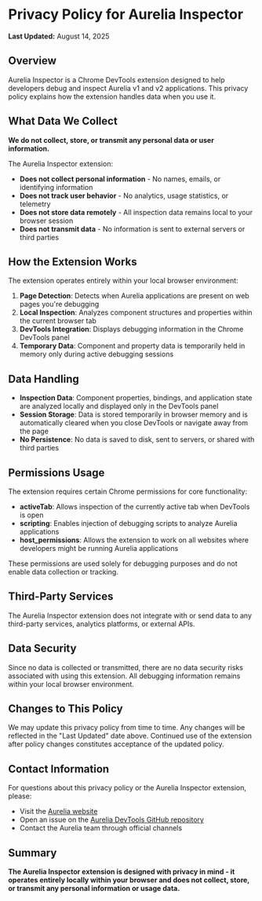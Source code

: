 # Privacy Policy for Aurelia Inspector

**Last Updated:** August 14, 2025

## Overview

Aurelia Inspector is a Chrome DevTools extension designed to help developers debug and inspect Aurelia v1 and v2 applications. This privacy policy explains how the extension handles data when you use it.

## What Data We Collect

**We do not collect, store, or transmit any personal data or user information.**

The Aurelia Inspector extension:
- **Does not collect personal information** - No names, emails, or identifying information
- **Does not track user behavior** - No analytics, usage statistics, or telemetry
- **Does not store data remotely** - All inspection data remains local to your browser session
- **Does not transmit data** - No information is sent to external servers or third parties

## How the Extension Works

The extension operates entirely within your local browser environment:

1. **Page Detection**: Detects when Aurelia applications are present on web pages you're debugging
2. **Local Inspection**: Analyzes component structures and properties within the current browser tab
3. **DevTools Integration**: Displays debugging information in the Chrome DevTools panel
4. **Temporary Data**: Component and property data is temporarily held in memory only during active debugging sessions

## Data Handling

- **Inspection Data**: Component properties, bindings, and application state are analyzed locally and displayed only in the DevTools panel
- **Session Storage**: Data is stored temporarily in browser memory and is automatically cleared when you close DevTools or navigate away from the page
- **No Persistence**: No data is saved to disk, sent to servers, or shared with third parties

## Permissions Usage

The extension requires certain Chrome permissions for core functionality:

- **activeTab**: Allows inspection of the currently active tab when DevTools is open
- **scripting**: Enables injection of debugging scripts to analyze Aurelia applications
- **host_permissions**: Allows the extension to work on all websites where developers might be running Aurelia applications

These permissions are used solely for debugging purposes and do not enable data collection or tracking.

## Third-Party Services

The Aurelia Inspector extension does not integrate with or send data to any third-party services, analytics platforms, or external APIs.

## Data Security

Since no data is collected or transmitted, there are no data security risks associated with using this extension. All debugging information remains within your local browser environment.

## Changes to This Policy

We may update this privacy policy from time to time. Any changes will be reflected in the "Last Updated" date above. Continued use of the extension after policy changes constitutes acceptance of the updated policy.

## Contact Information

For questions about this privacy policy or the Aurelia Inspector extension, please:

- Visit the [Aurelia website](https://aurelia.io)
- Open an issue on the [Aurelia DevTools GitHub repository](https://github.com/aurelia/devtools)
- Contact the Aurelia team through official channels

## Summary

**The Aurelia Inspector extension is designed with privacy in mind - it operates entirely locally within your browser and does not collect, store, or transmit any personal information or usage data.**
